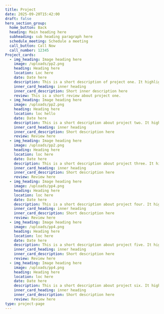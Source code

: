 ```yaml
---
title: Project
date: 2025-09-20T15:42:00
draft: false
hero_section_group:
  home_button: Back
  heading: Main heading here
  subheading: sub heading paragraph here
  schedule_meeting: Schedule a meeting
  call_button: Call Now
  call_number: 12345
Project_cards:
  - img_heading: Image heading here
    image: /uploads/pp2.png
    heading: Heading here
    location: Loc here
    date: Date here
    description: This is a short description of project one. It highlights
    inner_card_heading: inner heading
    inner_card_description: Short inner description here
    review: This is a short review about project one.
  - img_heading: Image heading here
    image: /uploads/pp2.png
    heading: Heading here
    location: loc hello
    date: Date here
    description: This is a short description about project two. It highlights
    inner_card_heading: inner heading
    inner_card_description: Short description here
    review: Review here
  - img_heading: Image heading here
    image: /uploads/pp2.png
    heading: Heading here
    location: loc here
    date: Date here
    description: This is a short description about project three. It highlights
    inner_card_heading: inner heading
    inner_card_description: Short description here
    review: Review here
  - img_heading: Image heading here
    image: /uploads/pp4.png
    heading: Heading here
    location: loc here
    date: Date here
    description: This is a short description about project four. It highlights
    inner_card_heading: inner heading
    inner_card_description: Short description here
    review: Review here
  - img_heading: Image heading here
    image: /uploads/pp4.png
    heading: Heading here
    location: loc here
    date: Date here
    description: This is a short description about project five. It highlights
    inner_card_heading: inner heading
    inner_card_description: Short description here
    review: Review here
  - img_heading: Image heading here
    image: /uploads/pp4.png
    heading: Heading here
    location: loc here
    date: Date here
    description: This is a short description about project six. It highlights
    inner_card_heading: inner heading
    inner_card_description: Short description here
    review: Review here
type: project-page
---
```


